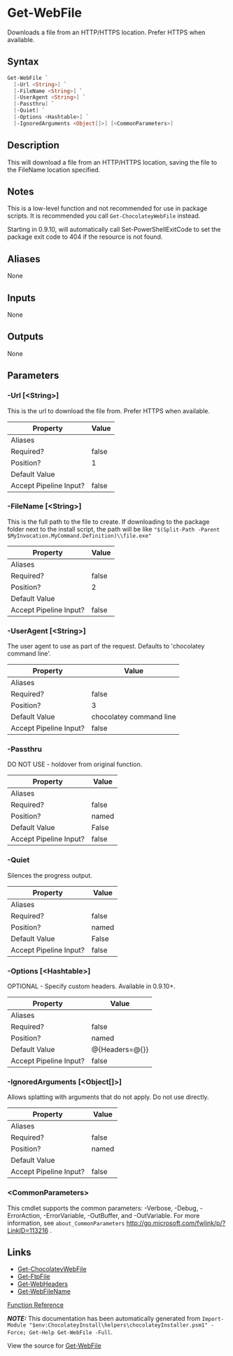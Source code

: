 ﻿---
Title: Get-WebFile
Description: Information on Get-WebFile function
RedirectFrom: docs/helpers-get-web-file
ShowInNavbar: false
ShowInSidebar: false
---

# Get-WebFile

<!-- This documentation is automatically generated from https://github.com/chocolatey/choco/tree/stable/src/chocolatey.resources/helpers/functions/Get-WebFile.ps1 using https://github.com/chocolatey/choco/tree/stable/GenerateDocs.ps1. Contributions are welcome at the original location(s). -->

Downloads a file from an HTTP/HTTPS location. Prefer HTTPS when
available.

## Syntax

~~~powershell
Get-WebFile `
  [-Url <String>] `
  [-FileName <String>] `
  [-UserAgent <String>] `
  [-Passthru] `
  [-Quiet] `
  [-Options <Hashtable>] `
  [-IgnoredArguments <Object[]>] [<CommonParameters>]
~~~

## Description

This will download a file from an HTTP/HTTPS location, saving the file
to the FileName location specified.

## Notes

This is a low-level function and not recommended for use in package
scripts. It is recommended you call `Get-ChocolateyWebFile` instead.

Starting in 0.9.10, will automatically call Set-PowerShellExitCode to
set the package exit code to 404 if the resource is not found.

## Aliases

None

## Inputs

None

## Outputs

None

## Parameters

###  -Url [&lt;String&gt;]
This is the url to download the file from. Prefer HTTPS when available.

Property               | Value
---------------------- | -----
Aliases                |
Required?              | false
Position?              | 1
Default Value          |
Accept Pipeline Input? | false

###  -FileName [&lt;String&gt;]
This is the full path to the file to create. If downloading to the
package folder next to the install script, the path will be like
`"$(Split-Path -Parent $MyInvocation.MyCommand.Definition)\\file.exe"`

Property               | Value
---------------------- | -----
Aliases                |
Required?              | false
Position?              | 2
Default Value          |
Accept Pipeline Input? | false

###  -UserAgent [&lt;String&gt;]
The user agent to use as part of the request. Defaults to 'chocolatey
command line'.

Property               | Value
---------------------- | -----------------------
Aliases                |
Required?              | false
Position?              | 3
Default Value          | chocolatey command line
Accept Pipeline Input? | false

###  -Passthru
DO NOT USE - holdover from original function.

Property               | Value
---------------------- | -----
Aliases                |
Required?              | false
Position?              | named
Default Value          | False
Accept Pipeline Input? | false

###  -Quiet
Silences the progress output.

Property               | Value
---------------------- | -----
Aliases                |
Required?              | false
Position?              | named
Default Value          | False
Accept Pipeline Input? | false

###  -Options [&lt;Hashtable&gt;]
OPTIONAL - Specify custom headers. Available in 0.9.10+.

Property               | Value
---------------------- | --------------
Aliases                |
Required?              | false
Position?              | named
Default Value          | @{Headers=@{}}
Accept Pipeline Input? | false

###  -IgnoredArguments [&lt;Object[]&gt;]
Allows splatting with arguments that do not apply. Do not use directly.

Property               | Value
---------------------- | -----
Aliases                |
Required?              | false
Position?              | named
Default Value          |
Accept Pipeline Input? | false

### &lt;CommonParameters&gt;

This cmdlet supports the common parameters: -Verbose, -Debug, -ErrorAction, -ErrorVariable, -OutBuffer, and -OutVariable. For more information, see `about_CommonParameters` http://go.microsoft.com/fwlink/p/?LinkID=113216 .


## Links

 * [Get-ChocolateyWebFile](./creating-packages/helpers/get-chocolateywebfile)
 * [Get-FtpFile](./creating-packages/helpers/get-ftpfile)
 * [Get-WebHeaders](./creating-packages/helpers/get-webheaders)
 * [Get-WebFileName](./creating-packages/helpers/get-webfilename)


[Function Reference](./creating-packages/helpers/reference)

***NOTE:*** This documentation has been automatically generated from `Import-Module "$env:ChocolateyInstall\helpers\chocolateyInstaller.psm1" -Force; Get-Help Get-WebFile -Full`.

View the source for [Get-WebFile](https://github.com/chocolatey/choco/tree/stable/src/chocolatey.resources/helpers/functions/Get-WebFile.ps1)
